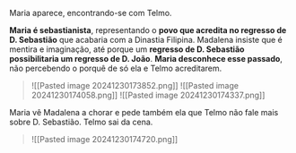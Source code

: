 Maria aparece, encontrando-se com Telmo.

**Maria é sebastianista**, representando o **povo que acredita no regresso de D. Sebastião** que acabaria com a Dinastia Filipina. Madalena insiste que é mentira e imaginação, até porque um **regresso de D. Sebastião possibilitaria um regresso de D. João**.
**Maria desconhece esse passado**, não percebendo o porquê de só ela e Telmo acreditarem.
>![[Pasted image 20241230173852.png]]
>![[Pasted image 20241230174058.png]]
>![[Pasted image 20241230174337.png]]

Maria vê Madalena a chorar e pede também ela que Telmo não fale mais sobre D. Sebastião. Telmo sai da cena.
>![[Pasted image 20241230174720.png]]

